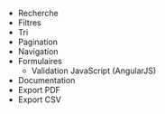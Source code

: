 
*   <i class="fa fa-search fa-fw"></i> Recherche
*   <i class="fa fa-filter fa-fw"></i> Filtres
*   <i class="fa fa-sort fa-fw"></i> Tri
*   <i class="fa fa-list-ol fa-fw"></i> Pagination
*   <i class="fa fa-arrow-left"></i> <i class="fa fa-arrow-right"></i> Navigation
*   <i class="fa fa-check-square-o fa-fw"></i> Formulaires
    *   Validation JavaScript (AngularJS)
*   <i class="fa fa-book fa-fw"></i> Documentation
*   <i class="fa fa-file-pdf-o fa-fw"></i> Export PDF
*   <i class="fa fa-file-excel-o fa-fw"></i> Export CSV

